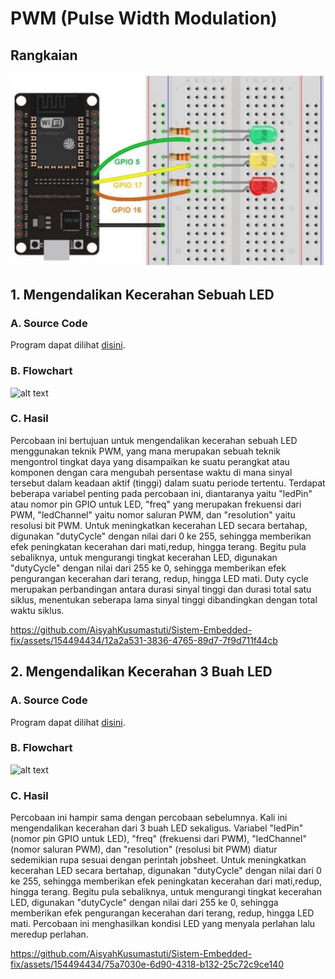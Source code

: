 # PWM (Pulse Width Modulation)
## Rangkaian
![alt text](https://github.com/AisyahKusumastuti/Sistem-Embedded-fix/blob/main/job1/B.%20PWM/PWM.png?raw=true)

## 1. Mengendalikan Kecerahan Sebuah LED
### A. Source Code
Program dapat dilihat [disini](https://github.com/AisyahKusumastuti/Sistem-Embedded-fix/blob/main/job1/B.%20PWM/PWM_program_langkah_2/PWM_program_langkah_2.ino).
### B. Flowchart
![alt text](?raw=true)
### C. Hasil
Percobaan ini bertujuan untuk mengendalikan kecerahan sebuah LED menggunakan teknik PWM, yang mana merupakan sebuah teknik mengontrol tingkat daya yang disampaikan ke suatu perangkat atau komponen dengan cara mengubah persentase waktu di mana sinyal tersebut dalam keadaan aktif (tinggi) dalam suatu periode tertentu. Terdapat beberapa variabel penting pada percobaan ini, diantaranya yaitu "ledPin" atau nomor pin GPIO untuk LED, "freq" yang merupakan frekuensi dari PWM, "ledChannel" yaitu nomor saluran PWM, dan "resolution" yaitu resolusi bit PWM. Untuk meningkatkan kecerahan LED secara bertahap, digunakan "dutyCycle" dengan nilai dari 0 ke 255, sehingga memberikan efek peningkatan kecerahan dari mati,redup, hingga terang. Begitu pula sebaliknya, untuk mengurangi tingkat kecerahan LED, digunakan "dutyCycle" dengan nilai dari 255 ke 0, sehingga memberikan efek pengurangan kecerahan dari terang, redup, hingga LED mati. Duty cycle merupakan perbandingan antara durasi sinyal tinggi dan durasi total satu siklus, menentukan seberapa lama sinyal tinggi dibandingkan dengan total waktu siklus.

https://github.com/AisyahKusumastuti/Sistem-Embedded-fix/assets/154494434/12a2a531-3836-4765-89d7-7f9d711f44cb

## 2. Mengendalikan Kecerahan 3 Buah LED
### A. Source Code
Program dapat dilihat [disini](https://github.com/AisyahKusumastuti/Sistem-Embedded-fix/blob/main/job1/B.%20PWM/PWM_program_langkah_4/PWM_program_langkah_4.ino).
### B. Flowchart
![alt text](?raw=true)
### C. Hasil
Percobaan ini hampir sama dengan percobaan sebelumnya. Kali ini mengendalikan kecerahan dari 3 buah LED sekaligus. Variabel "ledPin" (nomor pin GPIO untuk LED), "freq" (frekuensi dari PWM), "ledChannel" (nomor saluran PWM), dan "resolution" (resolusi bit PWM) diatur sedemikian rupa sesuai dengan perintah jobsheet. Untuk meningkatkan kecerahan LED secara bertahap, digunakan "dutyCycle" dengan nilai dari 0 ke 255, sehingga memberikan efek peningkatan kecerahan dari mati,redup, hingga terang. Begitu pula sebaliknya, untuk mengurangi tingkat kecerahan LED, digunakan "dutyCycle" dengan nilai dari 255 ke 0, sehingga memberikan efek pengurangan kecerahan dari terang, redup, hingga LED mati. Percobaan ini menghasilkan kondisi LED yang menyala perlahan lalu meredup perlahan.

https://github.com/AisyahKusumastuti/Sistem-Embedded-fix/assets/154494434/75a7030e-6d90-4318-b132-25c72c9ce140

